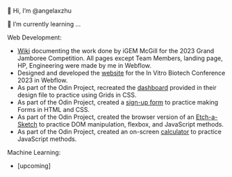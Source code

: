 👋 Hi, I’m @angelaxzhu 

🌱 I’m currently learning ...

Web Development: 
- [Wiki](https://2023.igem.wiki/mcgill/#patient) documenting the work done by iGEM McGill for the 2023 Grand Jamboree Competition. All pages except Team Members, landing page, HP, Engineering were made by me in Webflow.
- Designed and developed the [website](https://in-vitro-conference.webflow.io/) for the In Vitro Biotech Conference 2023 in Webflow. 
- As part of the Odin Project, recreated the [dashboard](https://angiexz.github.io/admin-dashboard/) provided in their design file to practice using Grids in CSS.
- As part of the Odin Project, created a [sign-up form](https://angiexz.github.io/form/) to practice making Forms in HTML and CSS.
- As part of the Odin Project, created the browser version of an [Etch-a-Sketch](https://angiexz.github.io/etch_and_sketch/) to practice DOM manipulation, flexbox, and JavaScript methods. 
- As part of the Odin Project, created an on-screen [calculator](https://angiexz.github.io/calculator/) to practice JavaScript methods.

Machine Learning: 
- [upcoming] 


<!---
angelaxzhu/angelaxzhu is a ✨ special ✨ repository because its `README.md` (this file) appears on your GitHub profile.
You can click the Preview link to take a look at your changes.
--->
